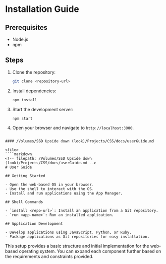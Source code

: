 # Installation Guide

## Prerequisites

- Node.js
- npm

## Steps

1. Clone the repository:
    ```sh
    git clone <repository-url>
    ```

2. Install dependencies:
    ```sh
    npm install
    ```

3. Start the development server:
    ```sh
    npm start
    ```

4. Open your browser and navigate to `http://localhost:3000`.
````

#### /Volumes/SSD Upside down (look)/Projects/CSS/docs/userGuide.md

<file>
````markdown
<!-- filepath: /Volumes/SSD Upside down (look)/Projects/CSS/docs/userGuide.md -->
# User Guide

## Getting Started

- Open the web-based OS in your browser.
- Use the shell to interact with the OS.
- Install and run applications using the App Manager.

## Shell Commands

- `install <repo-url>`: Install an application from a Git repository.
- `run <app-name>`: Run an installed application.

## Application Development

- Develop applications using JavaScript, Python, or Ruby.
- Package applications as Git repositories for easy installation.
````

This setup provides a basic structure and initial implementation for the web-based operating system. You can expand each component further based on the requirements and constraints provided.